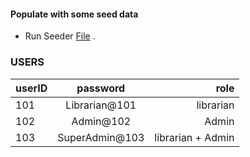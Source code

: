 
#### Populate with some seed data
- Run Seeder [File](/src/dataaccess/Seeder.java) .


### USERS

| userID   |      password      |  role |
|----------|:-------------:|------:|
| 101 |  Librarian@101 | librarian |
| 102 |    Admin@102   |   Admin |
| 103 | SuperAdmin@103 |    librarian + Admin |

